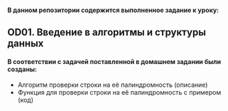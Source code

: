 #### В данном репозитории содержится выполненное задание к уроку:
## OD01. Введение в алгоритмы и структуры данных
#### В соответствии с задачей поставленной в домашнем задании были созданы:
* Алгоритм проверки строки на её палиндромность (описание) 
* Функция для проверки строки на её палиндромность с примером (код)